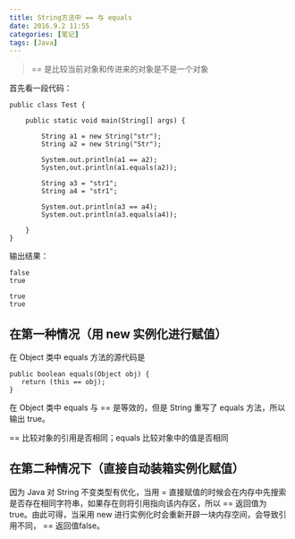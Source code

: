 ```yaml
---
title: String方法中 == 与 equals
date: 2016.9.2 11:55
categories: [笔记]
tags: [Java]
---
```

>== 是比较当前对象和传进来的对象是不是一个对象


首先看一段代码：

	public class Test {

		public static void main(String[] args) {

			String a1 = new String("str");
			String a2 = new String("Str");
	
			System.out.println(a1 == a2);
			Systen,out.println(a1.equals(a2));
			
			String a3 = "str1";
			String a4 = "str1";
			
			System.out.println(a3 == a4);
			System.out.println(a3.equals(a4));
	
		}
	}

输出结果：

<!-- more -->

	false
	true
	
	true
	true

## 在第一种情况（用 new 实例化进行赋值） ##

在 Object 类中 equals 方法的源代码是

	public boolean equals(Object obj) {
	   return (this == obj);
	}

在 Object 类中 equals 与 == 是等效的，但是 String 重写了 equals 方法，所以输出 true。

== 比较对象的引用是否相同；equals 比较对象中的值是否相同

## 在第二种情况下（直接自动装箱实例化赋值） ##

因为 Java 对 String 不变类型有优化，当用 = 直接赋值的时候会在内存中先搜索是否存在相同字符串，如果存在则将引用指向该内存区，所以 == 返回值为 true。由此可得，当采用 new 进行实例化时会重新开辟一块内存空间，会导致引用不同， == 返回值false。